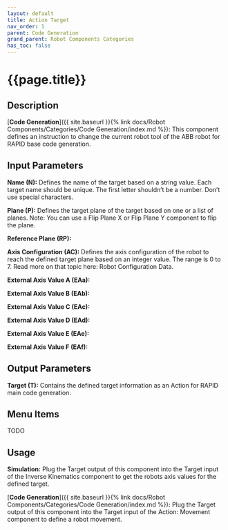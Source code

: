 ```yaml
---
layout: default
title: Action Target
nav_order: 1
parent: Code Generation
grand_parent: Robot Components Categories
has_toc: false
---
```


# **{{page.title}}**

## **Description**

[**Code Generation**]({{ site.baseurl }}{% link docs/Robot Components/Categories/Code Generation/index.md %})**:** This component defines an instruction to change the current robot tool of the ABB robot for RAPID base code generation.

## **Input Parameters**

**Name (N):** Defines the name of the target based on a string value. Each target name should be unique. The first letter shouldn’t be a number. Don’t use special characters.

**Plane (P):** Defines the target plane of the target based on one or a list of planes. Note: You can use a Flip Plane X or Flip Plane Y component to flip the plane.

**Reference Plane (RP):**

**Axis Configuration (AC):** Defines the axis configuration of the robot to reach the defined target plane based on an integer value. The range is 0 to 7. Read more on that topic here: Robot Configuration Data.

**External Axis Value A (EAa):**

**External Axis Value B (EAb):**

**External Axis Value C (EAc):**

**External Axis Value D (EAd):**

**External Axis Value E (EAe):**

**External Axis Value F (EAf):**

## **Output Parameters**

**Target (T):** Contains the defined target information as an Action for RAPID main code generation.

## **Menu Items**

TODO

## **Usage**

**Simulation:** Plug the Target output of this component into the Target input of the Inverse Kinematics component to get the robots axis values for the defined target.

[**Code Generation**]({{ site.baseurl }}{% link docs/Robot Components/Categories/Code Generation/index.md %})**:** Plug the Target output of this component into the Target input of the Action: Movement component to define a robot movement.